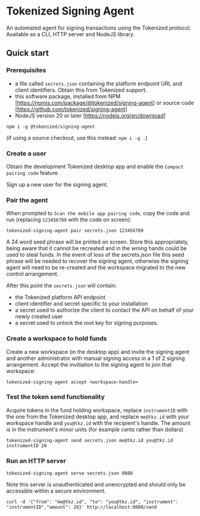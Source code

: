 # Tokenized Signing Agent

An automated agent for signing transactions using the Tokenized protocol. Available as a CLI, HTTP server and NodeJS library.

## Quick start

### Prerequisites
- a file called `secrets.json` containing the platform endpoint URL and client identifiers. Obtain this from Tokenized support.
- this software package, installed from NPM [https://npmjs.com/package/@tokenized/signing-agent] or source code [https://github.com/tokenized/signing-agent]
- NodeJS version 20 or later [https://nodejs.org/en/download]

```
npm i -g @tokenized/signing-agent
```

(if using a source checkout, use this instead: `npm i -g .`)

### Create a user
Obtain the development Tokenized desktop app and enable the `Compact pairing code` feature.

Sign up a new user for the signing agent.

### Pair the agent
When prompted to `Scan the mobile app pairing code`, copy the code and run (replacing `123456789` with the code on screen):

```
tokenized-signing-agent pair secrets.json 123456789
```

A 24 word seed phrase will be printed on screen. Store this appropriately, being aware that it cannot be recreated and in the wrong hands could be used to steal funds. In the event of loss of the secrets.json file this seed phrase will be needed to recover the signing agent, otherwise the signing agent will need to be re-created and the workspace migrated to the new control arrangement.

After this point the `secrets.json` will contain:
- the Tokenized platform API endpoint
- client identifier and secret specific to your installation
- a secret used to authorize the client to contact the API on behalf of your newly created user
- a secret used to unlock the root key for signing purposes.

### Create a workspace to hold funds
Create a new workspace (in the desktop app) and invite the signing agent and another administrator with manual signing access in a 1 of 2 signing arrangement. Accept the invitiation to the signing agent to join that workspace:

```
tokenized-signing-agent accept <workspace-handle>
```

### Test the token send functionality
Acquire tokens in the fund holding workspace, replace `instrumentID` with the one from the Tokenized desktop app, and replace `me@tkz.id` with your workspace handle and `you@tkz.id` with the recipient's handle. The amount is in the instrument's minor units (for example cents rather than dollars)

```
tokenized-signing-agent send secrets.json me@tkz.id you@tkz.id instrumentID 20
```

### Run an HTTP server

```
tokenized-signing-agent serve secrets.json 8080
```

Note this server is unauthenticated and unencrypted and should only be accessible within a secure environment.

```
curl -d '{"from": "me@tkz.id", "to": "you@tkz.id", "instrument": "instrumentID","amount": 20}' http://localhost:8080/send
```


